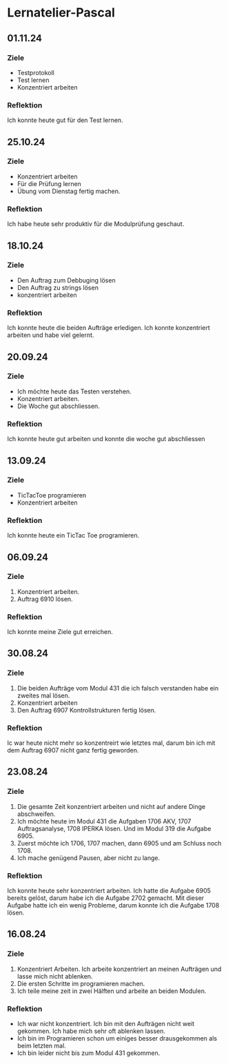 # Lernatelier-Pascal
## 01.11.24
### Ziele
- Testprotokoll
- Test lernen
- Konzentriert arbeiten
### Reflektion
Ich konnte heute gut für den Test lernen.
## 25.10.24
### Ziele
- Konzentriert arbeiten
- Für die Prüfung lernen
- Übung vom Dienstag fertig machen.
### Reflektion
Ich habe heute sehr produktiv für die Modulprüfung geschaut.
## 18.10.24
### Ziele
- Den Auftrag zum Debbuging lösen
- Den Auftrag zu strings lösen
- konzentriert arbeiten
### Reflektion
Ich konnte heute die beiden Aufträge erledigen. Ich konnte konzentriert arbeiten und habe viel gelernt.
## 20.09.24
### Ziele
- Ich möchte heute das Testen verstehen.
- Konzentriert arbeiten.
- Die Woche gut abschliessen.
### Reflektion
Ich konnte heute gut arbeiten und konnte die woche gut abschliessen
## 13.09.24
### Ziele
- TicTacToe programieren
- Konzentriert arbeiten
### Reflektion
Ich konnte heute ein TicTac Toe programieren.
## 06.09.24
### Ziele
1. Konzentriert arbeiten.
2. Auftrag 6910 lösen.
### Reflektion
Ich konnte meine Ziele gut erreichen.
## 30.08.24
### Ziele
1. Die beiden Aufträge vom Modul 431 die ich falsch verstanden habe ein zweites mal lösen.
2. Konzentriert arbeiten
3. Den Auftrag 6907 Kontrollstrukturen fertig lösen.
### Reflektion
Ic war heute nicht mehr so konzentreirt wie letztes mal, darum bin ich mit dem Auftrag 6907 nicht ganz fertig geworden.
## 23.08.24
### Ziele
1. Die gesamte Zeit konzentriert arbeiten und nicht auf andere Dinge abschweifen.
2. Ich möchte heute im Modul 431 die Aufgaben 1706 AKV, 1707 Auftragsanalyse, 1708 IPERKA lösen. Und im Modul 319 die Aufgabe 6905.
3. Zuerst möchte ich 1706, 1707 machen, dann 6905 und am Schluss noch 1708.
4. Ich mache genügend Pausen, aber nicht zu lange.
### Reflektion
Ich konnte heute sehr konzentriert arbeiten. Ich hatte die Aufgabe 6905 bereits gelöst, darum habe ich die Aufgabe 2702 gemacht. Mit dieser Aufgabe hatte ich ein wenig Probleme, darum konnte ich die Aufgabe 1708 lösen.
## 16.08.24
### Ziele
1. Konzentriert Arbeiten. Ich arbeite konzentriert an meinen Aufträgen und lasse mich nicht ablenken.
2. Die ersten Schritte im programieren machen.
3. Ich teile meine zeit in zwei Hälften und arbeite an beiden Modulen.
### Reflektion
- Ich war nicht konzentriert. Ich bin mit den Aufträgen nicht weit gekommen. Ich habe mich sehr oft ablenken lassen.
- Ich bin im Programieren schon um einiges besser drausgekommen als beim letzten mal.
- Ich bin leider nicht bis zum Modul 431 gekommen.

